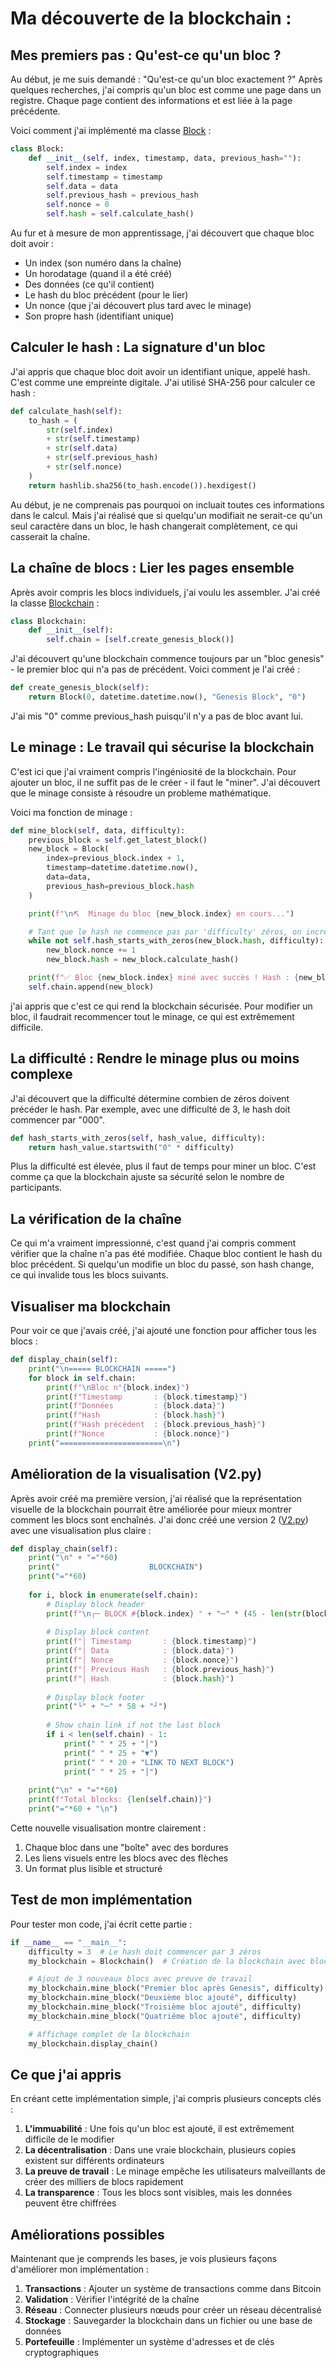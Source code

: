 # Ma découverte de la blockchain : 

## Mes premiers pas : Qu'est-ce qu'un bloc ?

Au début, je me suis demandé : "Qu'est-ce qu'un bloc exactement ?" Après quelques recherches, j'ai compris qu'un bloc est comme une page dans un registre. Chaque page contient des informations et est liée à la page précédente.

Voici comment j'ai implémenté ma classe [Block](file:///c:/Users/MSI/Desktop/Blockchain/main.py#L5-L22) :

```python
class Block:
    def __init__(self, index, timestamp, data, previous_hash=""):
        self.index = index
        self.timestamp = timestamp
        self.data = data
        self.previous_hash = previous_hash
        self.nonce = 0
        self.hash = self.calculate_hash()
```

Au fur et à mesure de mon apprentissage, j'ai découvert que chaque bloc doit avoir :
- Un index (son numéro dans la chaîne)
- Un horodatage (quand il a été créé)
- Des données (ce qu'il contient)
- Le hash du bloc précédent (pour le lier)
- Un nonce (que j'ai découvert plus tard avec le minage)
- Son propre hash (identifiant unique)

## Calculer le hash : La signature d'un bloc

J'ai appris que chaque bloc doit avoir un identifiant unique, appelé hash. C'est comme une empreinte digitale. J'ai utilisé SHA-256 pour calculer ce hash :

```python
def calculate_hash(self):
    to_hash = (
        str(self.index)
        + str(self.timestamp)
        + str(self.data)
        + str(self.previous_hash)
        + str(self.nonce)
    )
    return hashlib.sha256(to_hash.encode()).hexdigest()
```

Au début, je ne comprenais pas pourquoi on incluait toutes ces informations dans le calcul. Mais j'ai réalisé que si quelqu'un modifiait ne serait-ce qu'un seul caractère dans un bloc, le hash changerait complètement, ce qui casserait la chaîne.

## La chaîne de blocs : Lier les pages ensemble

Après avoir compris les blocs individuels, j'ai voulu les assembler. J'ai créé la classe [Blockchain](file:///c:/Users/MSI/Desktop/Blockchain/main.py#L25-L79) :

```python
class Blockchain:
    def __init__(self):
        self.chain = [self.create_genesis_block()]
```

J'ai découvert qu'une blockchain commence toujours par un "bloc genesis" - le premier bloc qui n'a pas de précédent. Voici comment je l'ai créé :

```python
def create_genesis_block(self):
    return Block(0, datetime.datetime.now(), "Genesis Block", "0")
```

J'ai mis "0" comme previous_hash puisqu'il n'y a pas de bloc avant lui.

## Le minage : Le travail qui sécurise la blockchain

C'est ici que j'ai vraiment compris l'ingéniosité de la blockchain. Pour ajouter un bloc, il ne suffit pas de le créer - il faut le "miner". J'ai découvert que le minage consiste à résoudre un probleme  mathématique.

Voici ma fonction de minage :

```python
def mine_block(self, data, difficulty):
    previous_block = self.get_latest_block()
    new_block = Block(
        index=previous_block.index + 1,
        timestamp=datetime.datetime.now(),
        data=data,
        previous_hash=previous_block.hash
    )

    print(f"\n⛏️  Minage du bloc {new_block.index} en cours...")

    # Tant que le hash ne commence pas par 'difficulty' zéros, on incrémente le nonce
    while not self.hash_starts_with_zeros(new_block.hash, difficulty):
        new_block.nonce += 1
        new_block.hash = new_block.calculate_hash()

    print(f"✅ Bloc {new_block.index} miné avec succès ! Hash : {new_block.hash}")
    self.chain.append(new_block)
```

 j'ai appris que c'est ce qui rend la blockchain sécurisée. Pour modifier un bloc, il faudrait recommencer tout le minage, ce qui est extrêmement difficile.

## La difficulté : Rendre le minage plus ou moins complexe

J'ai découvert que la difficulté détermine combien de zéros doivent précéder le hash. Par exemple, avec une difficulté de 3, le hash doit commencer par "000".

```python
def hash_starts_with_zeros(self, hash_value, difficulty):
    return hash_value.startswith("0" * difficulty)
```

Plus la difficulté est élevée, plus il faut de temps pour miner un bloc. C'est comme ça que la blockchain ajuste sa sécurité selon le nombre de participants.

##  La vérification de la chaîne

Ce qui m'a vraiment impressionné, c'est quand j'ai compris comment vérifier que la chaîne n'a pas été modifiée. Chaque bloc contient le hash du bloc précédent. Si quelqu'un modifie un bloc du passé, son hash change, ce qui invalide tous les blocs suivants.

## Visualiser ma blockchain

Pour voir ce que j'avais créé, j'ai ajouté une fonction pour afficher tous les blocs :

```python
def display_chain(self):
    print("\n===== BLOCKCHAIN =====")
    for block in self.chain:
        print(f"\nBloc n°{block.index}")
        print(f"Timestamp       : {block.timestamp}")
        print(f"Données         : {block.data}")
        print(f"Hash            : {block.hash}")
        print(f"Hash précédent  : {block.previous_hash}")
        print(f"Nonce           : {block.nonce}")
    print("=======================\n")
```

## Amélioration de la visualisation (V2.py)

Après avoir créé ma première version, j'ai réalisé que la représentation visuelle de la blockchain pourrait être améliorée pour mieux montrer comment les blocs sont enchaînés. J'ai donc créé une version 2 ([V2.py](file:///c:/Users/MSI/Desktop/Blockchain/V2.py)) avec une visualisation plus claire :

```python
def display_chain(self):
    print("\n" + "="*60)
    print("                    BLOCKCHAIN")
    print("="*60)
    
    for i, block in enumerate(self.chain):
        # Display block header
        print(f"\n┌─ BLOCK #{block.index} " + "─" * (45 - len(str(block.index))) + "┐")
        
        # Display block content
        print(f"│ Timestamp       : {block.timestamp}")
        print(f"│ Data            : {block.data}")
        print(f"│ Nonce           : {block.nonce}")
        print(f"│ Previous Hash   : {block.previous_hash}")
        print(f"│ Hash            : {block.hash}")
        
        # Display block footer
        print("└" + "─" * 58 + "┘")
        
        # Show chain link if not the last block
        if i < len(self.chain) - 1:
            print(" " * 25 + "│")
            print(" " * 25 + "▼")
            print(" " * 20 + "LINK TO NEXT BLOCK")
            print(" " * 25 + "│")
    
    print("\n" + "="*60)
    print(f"Total blocks: {len(self.chain)}")
    print("="*60 + "\n")
```

Cette nouvelle visualisation montre clairement :
1. Chaque bloc dans une "boîte" avec des bordures
2. Les liens visuels entre les blocs avec des flèches
3. Un format plus lisible et structuré

## Test de mon implémentation

Pour tester mon code, j'ai écrit cette partie :

```python
if __name__ == "__main__":
    difficulty = 3  # Le hash doit commencer par 3 zéros
    my_blockchain = Blockchain()  # Création de la blockchain avec bloc genesis

    # Ajout de 3 nouveaux blocs avec preuve de travail
    my_blockchain.mine_block("Premier bloc après Genesis", difficulty)
    my_blockchain.mine_block("Deuxième bloc ajouté", difficulty)
    my_blockchain.mine_block("Troisième bloc ajouté", difficulty)
    my_blockchain.mine_block("Quatrième bloc ajouté", difficulty)

    # Affichage complet de la blockchain
    my_blockchain.display_chain()
```

## Ce que j'ai appris

En créant cette implémentation simple, j'ai compris plusieurs concepts clés :

1. **L'immuabilité** : Une fois qu'un bloc est ajouté, il est extrêmement difficile de le modifier
2. **La décentralisation** : Dans une vraie blockchain, plusieurs copies existent sur différents ordinateurs
3. **La preuve de travail** : Le minage empêche les utilisateurs malveillants de créer des milliers de blocs rapidement
4. **La transparence** : Tous les blocs sont visibles, mais les données peuvent être chiffrées

## Améliorations possibles

Maintenant que je comprends les bases, je vois plusieurs façons d'améliorer mon implémentation :

1. **Transactions** : Ajouter un système de transactions comme dans Bitcoin
2. **Validation** : Vérifier l'intégrité de la chaîne
3. **Réseau** : Connecter plusieurs nœuds pour créer un réseau décentralisé
4. **Stockage** : Sauvegarder la blockchain dans un fichier ou une base de données
5. **Portefeuille** : Implémenter un système d'adresses et de clés cryptographiques

